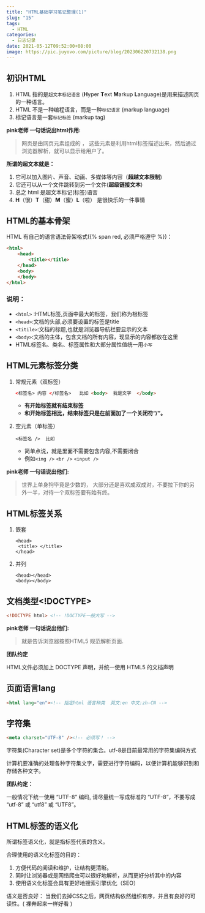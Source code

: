 ```yaml
---
title: "HTML基础学习笔记整理(1)"
slug: "15"
tags:
  - HTML	
categories:
  - 日志记录
date: 2021-05-12T09:52:00+08:00
image: https://pic.juyovo.com/picture/blog/202306220732138.png
---
```


## 初识HTML

1. HTML 指的是`超文本标记语言` (**H**yper **T**ext **M**arkup **L**anguage)是用来描述网页的一种语言。
2. HTML 不是一种编程语言，而是一种`标记语言` (markup language)
3. 标记语言是一套`标记标签` (markup tag)

**pink老师 一句话说出html作用:**

> 网页是由网页元素组成的 ， 这些元素是利用html标签描述出来，然后通过浏览器解析，就可以显示给用户了。

**所谓的超文本就是：**

1. 它可以加入图片、声音、动画、多媒体等内容（**超越文本限制**)
2. 它还可以从一个文件跳转到另一个文件(**超级链接文本**)
3. 总之 html 是超文本标记(标签)语言
4. **H**（很）**T**（甜）**M**（蜜）**L**（啦） 是很快乐的一件事情

## HTML的基本骨架

HTML 有自己的语言语法骨架格式({% span red, 必须严格遵守 %})：

```html
<html>   
    <head>     
        <title></title>
    </head>
    <body>
    </body>
</html>
```

### 说明：

- `<html>` :HTML标签,页面中最大的标签，我们称为根标签
- `<head>`:文档的头部,必须要设置的标签是title
- `<titile>`:文档的标题,也就是浏览器导航栏要显示的文本
- `<body>`:文档的主体，包含文档的所有内容，现显示的内容都放在这里
- HTML标签名、类名、标签属性和大部分属性值统一用`小写`

## HTML元素标签分类

1. 常规元素（双标签）

   ```html
   <标签名> 内容 </标签名>   比如 <body>  我是文字  </body>
   ```

   - **有开始标签就有结束标签**
   - **和开始标签相比，结束标签只是在前面加了一个关闭符“/”。**

2. 空元素（单标签）

   ```
   <标签名 />  比如
   ```

   - 简单点说，就是里面不需要包含内容,不需要闭合
   - 例如`<img />` `<br />` `<input />`

**pink老师 一句话说出他们:**

> 世界上单身狗毕竟是少数的， 大部分还是喜欢成双成对，不要拉下你的另外一半，对待一个双标签要有始有终。

## HTML标签关系

1. 嵌套

   ```
   <head>  
   	<title> </title> 
   </head>
   ```

2. 并列

   ```
   <head></head>
   <body></body>
   ```

## 文档类型<!DOCTYPE>

```html
<!DOCTYPE html> <!-- !DOCTYPE一般大写 -->
```

**pink老师 一句话说出他们:**

> 就是告诉浏览器按照HTML5 规范解析页面.

**团队约定**

HTML文件必须加上 DOCTYPE 声明，并统一使用 HTML5 的文档声明

## 页面语言lang

```html
<html lang="en"><!-- 指定html 语言种类  英文:en 中文:zh-CN -->
```

## 字符集

```html
<meta charset="UTF-8" /><!-- 必须写！ -->
```

字符集(Character set)是多个字符的集合。utf-8是目前最常用的字符集编码方式

计算机要准确的处理各种字符集文字，需要进行字符编码，以便计算机能够识别和存储各种文字。

**团队约定：**

一般情况下统一使用 “UTF-8” 编码, 请尽量统一写成标准的 “UTF-8”，不要写成 “utf-8” 或 “utf8” 或 “UTF8”。

## HTML标签的语义化

所谓标签语义化，就是指标签代表的含义。

合理使用的语义化标签的目的：

1. 方便代码的阅读和维护，让结构更清晰。
2. 同时让浏览器或是网络爬虫可以很好地解析，从而更好分析其中的内容
3. 使用语义化标签会具有更好地搜索引擎优化（SEO）

语义是否良好： 当我们去掉CSS之后，网页结构依然组织有序，并且有良好的可读性。( 裸奔起来一样好看 )
